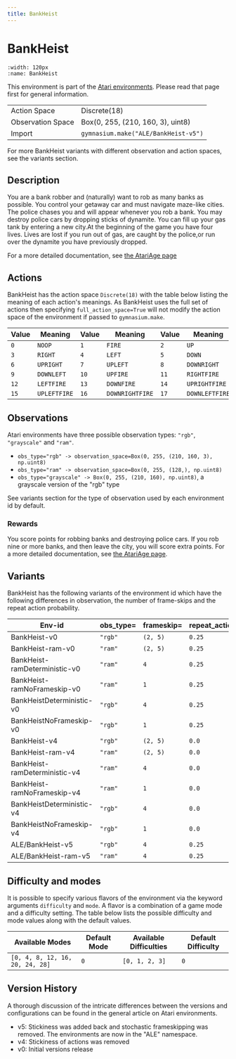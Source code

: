 ```yaml
---
title: BankHeist
---
```


# BankHeist

```{figure} ../../_static/videos/atari/bank_heist.gif
:width: 120px
:name: BankHeist
```

This environment is part of the <a href='..'>Atari environments</a>. Please read that page first for general information.

|   |   |
|---|---|
| Action Space | Discrete(18) |
| Observation Space | Box(0, 255, (210, 160, 3), uint8) |
| Import | `gymnasium.make("ALE/BankHeist-v5")` |

For more BankHeist variants with different observation and action spaces, see the variants section.

## Description

You are a bank robber and (naturally) want to rob as many banks as possible. You control your getaway car and must navigate maze-like cities. The police chases you and will appear whenever you rob a bank. You may destroy police cars by dropping sticks of dynamite. You can fill up your gas tank by entering a new city.At the beginning of the game you have four lives. Lives are lost if you run out of gas, are caught by the police,or run over the dynamite you have previously dropped.

For a more detailed documentation, see [the AtariAge page](https://atariage.com/manual_html_page.php?SoftwareLabelID=1008)

## Actions

BankHeist has the action space `Discrete(18)` with the table below listing the meaning of each action's meanings.
As BankHeist uses the full set of actions then specifying `full_action_space=True` will not modify the action space of the environment if passed to `gymnasium.make`.

| Value   | Meaning      | Value   | Meaning         | Value   | Meaning        |
|---------|--------------|---------|-----------------|---------|----------------|
| `0`     | `NOOP`       | `1`     | `FIRE`          | `2`     | `UP`           |
| `3`     | `RIGHT`      | `4`     | `LEFT`          | `5`     | `DOWN`         |
| `6`     | `UPRIGHT`    | `7`     | `UPLEFT`        | `8`     | `DOWNRIGHT`    |
| `9`     | `DOWNLEFT`   | `10`    | `UPFIRE`        | `11`    | `RIGHTFIRE`    |
| `12`    | `LEFTFIRE`   | `13`    | `DOWNFIRE`      | `14`    | `UPRIGHTFIRE`  |
| `15`    | `UPLEFTFIRE` | `16`    | `DOWNRIGHTFIRE` | `17`    | `DOWNLEFTFIRE` |

## Observations

Atari environments have three possible observation types: `"rgb"`, `"grayscale"` and `"ram"`.

- `obs_type="rgb" -> observation_space=Box(0, 255, (210, 160, 3), np.uint8)`
- `obs_type="ram" -> observation_space=Box(0, 255, (128,), np.uint8)`
- `obs_type="grayscale" -> Box(0, 255, (210, 160), np.uint8)`, a grayscale version of the "rgb" type

See variants section for the type of observation used by each environment id by default.

### Rewards

You score points for robbing banks and destroying police cars. If you rob nine or more banks, and then leave the city,
you will score extra points.
For a more detailed documentation, see [the AtariAge page](https://atariage.com/manual_html_page.php?SoftwareLabelID=1008).


## Variants

BankHeist has the following variants of the environment id which have the following differences in observation,
the number of frame-skips and the repeat action probability.

| Env-id                        | obs_type=   | frameskip=   | repeat_action_probability=   |
|-------------------------------|-------------|--------------|------------------------------|
| BankHeist-v0                  | `"rgb"`     | `(2, 5)`     | `0.25`                       |
| BankHeist-ram-v0              | `"ram"`     | `(2, 5)`     | `0.25`                       |
| BankHeist-ramDeterministic-v0 | `"ram"`     | `4`          | `0.25`                       |
| BankHeist-ramNoFrameskip-v0   | `"ram"`     | `1`          | `0.25`                       |
| BankHeistDeterministic-v0     | `"rgb"`     | `4`          | `0.25`                       |
| BankHeistNoFrameskip-v0       | `"rgb"`     | `1`          | `0.25`                       |
| BankHeist-v4                  | `"rgb"`     | `(2, 5)`     | `0.0`                        |
| BankHeist-ram-v4              | `"ram"`     | `(2, 5)`     | `0.0`                        |
| BankHeist-ramDeterministic-v4 | `"ram"`     | `4`          | `0.0`                        |
| BankHeist-ramNoFrameskip-v4   | `"ram"`     | `1`          | `0.0`                        |
| BankHeistDeterministic-v4     | `"rgb"`     | `4`          | `0.0`                        |
| BankHeistNoFrameskip-v4       | `"rgb"`     | `1`          | `0.0`                        |
| ALE/BankHeist-v5              | `"rgb"`     | `4`          | `0.25`                       |
| ALE/BankHeist-ram-v5          | `"ram"`     | `4`          | `0.25`                       |

## Difficulty and modes

It is possible to specify various flavors of the environment via the keyword arguments `difficulty` and `mode`.
A flavor is a combination of a game mode and a difficulty setting. The table below lists the possible difficulty and mode values
along with the default values.

| Available Modes                 | Default Mode   | Available Difficulties   | Default Difficulty   |
|---------------------------------|----------------|--------------------------|----------------------|
| `[0, 4, 8, 12, 16, 20, 24, 28]` | `0`            | `[0, 1, 2, 3]`           | `0`                  |

## Version History

A thorough discussion of the intricate differences between the versions and configurations can be found in the general article on Atari environments.

* v5: Stickiness was added back and stochastic frameskipping was removed. The environments are now in the "ALE" namespace.
* v4: Stickiness of actions was removed
* v0: Initial versions release
